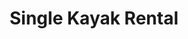 ---
image: "https://cdn.filestackcontent.com/BjmWzKlCRyvmbBSGtIkA/convert?cache=true&compress=true&quality=90&w=1000&fit=max"
title:   Single Kayak Rental
infose: San Juan, PR. Starting at $30 • 1-2 hour rentals
link: "https://fareharbor.com/embeds/book/adventurespuertorico/items/36886/calendar/2025/10/?asn=fhdn&asn-ref=turisteandoenpuertorico&ref=turisteandoenpuertorico&marketplace=yes&flow=no&full-items=yes"
---